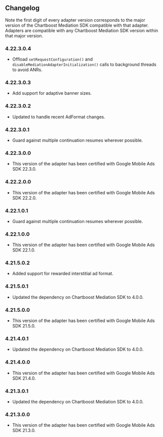 ## Changelog

Note the first digit of every adapter version corresponds to the major version of the Chartboost Mediation SDK compatible with that adapter. 
Adapters are compatible with any Chartboost Mediation SDK version within that major version.

### 4.22.3.0.4
- Offload `setRequestConfiguration()` and `disableMediationAdapterInitialization()` calls to background threads to avoid ANRs. 

### 4.22.3.0.3
- Add support for adaptive banner sizes.

### 4.22.3.0.2
- Updated to handle recent AdFormat changes.

### 4.22.3.0.1
- Guard against multiple continuation resumes wherever possible.

### 4.22.3.0.0
- This version of the adapter has been certified with Google Mobile Ads SDK 22.3.0.

### 4.22.2.0.0
- This version of the adapter has been certified with Google Mobile Ads SDK 22.2.0.

### 4.22.1.0.1
- Guard against multiple continuation resumes wherever possible.

### 4.22.1.0.0
- This version of the adapter has been certified with Google Mobile Ads SDK 22.1.0.

### 4.21.5.0.2
- Added support for rewarded interstitial ad format.

### 4.21.5.0.1
- Updated the dependency on Chartboost Mediation SDK to 4.0.0.

### 4.21.5.0.0
- This version of the adapter has been certified with Google Mobile Ads SDK 21.5.0.

### 4.21.4.0.1
- Updated the dependency on Chartboost Mediation SDK to 4.0.0.

### 4.21.4.0.0
- This version of the adapter has been certified with Google Mobile Ads SDK 21.4.0.

### 4.21.3.0.1
- Updated the dependency on Chartboost Mediation SDK to 4.0.0.

### 4.21.3.0.0
- This version of the adapter has been certified with Google Mobile Ads SDK 21.3.0.
